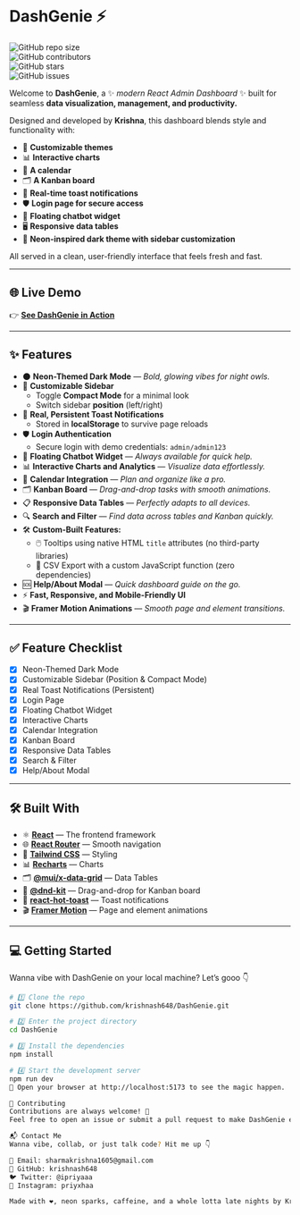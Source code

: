 # DashGenie ⚡️

![GitHub repo size](https://img.shields.io/github/repo-size/krishnash648/DashGenie)  
![GitHub contributors](https://img.shields.io/github/contributors/krishnash648/DashGenie)  
![GitHub stars](https://img.shields.io/github/stars/krishnash648/DashGenie?style=social)  
![GitHub issues](https://img.shields.io/github/issues/krishnash648/DashGenie)

Welcome to **DashGenie**, a ✨ _modern React Admin Dashboard_ ✨ built for seamless **data visualization, management, and productivity.**

Designed and developed by **Krishna**, this dashboard blends style and functionality with:  
- 🎨 **Customizable themes**  
- 📊 **Interactive charts**  
- 📅 **A calendar**  
- 🗂️ **A Kanban board**  
- 🔔 **Real-time toast notifications**  
- 🛡️ **Login page for secure access**  
- 💬 **Floating chatbot widget**  
- 🖥️ **Responsive data tables**  
- 🚀 **Neon-inspired dark theme with sidebar customization**  

All served in a clean, user-friendly interface that feels fresh and fast.

---

## 🌐 Live Demo

👉 [**See DashGenie in Action**](https://krishnash648.github.io/DashGenie)

---

## ✨ Features

- 🌑 **Neon-Themed Dark Mode** — _Bold, glowing vibes for night owls._
- 🎨 **Customizable Sidebar**
  - Toggle **Compact Mode** for a minimal look
  - Switch sidebar **position** (left/right)
- 🔔 **Real, Persistent Toast Notifications**
  - Stored in **localStorage** to survive page reloads
- 🛡️ **Login Authentication**  
  - Secure login with demo credentials: `admin/admin123`
- 💬 **Floating Chatbot Widget** — _Always available for quick help._
- 📊 **Interactive Charts and Analytics** — _Visualize data effortlessly._
- 📅 **Calendar Integration** — _Plan and organize like a pro._
- 🗂️ **Kanban Board** — _Drag-and-drop tasks with smooth animations._
- 📋 **Responsive Data Tables** — _Perfectly adapts to all devices._
- 🔍 **Search and Filter** — _Find data across tables and Kanban quickly._
- 🛠️ **Custom-Built Features:**
  - 🖱️ Tooltips using native HTML `title` attributes (no third-party libraries)
  - 📄 CSV Export with a custom JavaScript function (zero dependencies)
- 🆘 **Help/About Modal** — _Quick dashboard guide on the go._
- ⚡ **Fast, Responsive, and Mobile-Friendly UI**
- 🎬 **Framer Motion Animations** — _Smooth page and element transitions._

---

## ✅ Feature Checklist

- [x] Neon-Themed Dark Mode  
- [x] Customizable Sidebar (Position & Compact Mode)  
- [x] Real Toast Notifications (Persistent)  
- [x] Login Page  
- [x] Floating Chatbot Widget  
- [x] Interactive Charts  
- [x] Calendar Integration  
- [x] Kanban Board  
- [x] Responsive Data Tables  
- [x] Search & Filter  
- [x] Help/About Modal  

---

## 🛠️ Built With

- ⚛️ [**React**](https://reactjs.org/) — The frontend framework  
- 🌐 [**React Router**](https://reactrouter.com/) — Smooth navigation  
- 🎨 [**Tailwind CSS**](https://tailwindcss.com/) — Styling  
- 📊 [**Recharts**](https://recharts.org/) — Charts  
- 🗂️ [**@mui/x-data-grid**](https://mui.com/x/react-data-grid/) — Data Tables  
- 🧩 [**@dnd-kit**](https://dndkit.com/) — Drag-and-drop for Kanban board  
- 🔔 [**react-hot-toast**](https://react-hot-toast.com/) — Toast notifications  
- 🎬 [**Framer Motion**](https://www.framer.com/motion/) — Page and element animations  

---

## 💻 Getting Started

Wanna vibe with DashGenie on your local machine? Let’s gooo 👇

```bash
# 1️⃣ Clone the repo
git clone https://github.com/krishnash648/DashGenie.git

# 2️⃣ Enter the project directory
cd DashGenie

# 3️⃣ Install the dependencies
npm install

# 4️⃣ Start the development server
npm run dev
🔗 Open your browser at http://localhost:5173 to see the magic happen.

🤝 Contributing
Contributions are always welcome! 🚀
Feel free to open an issue or submit a pull request to make DashGenie even better.

📬 Contact Me
Wanna vibe, collab, or just talk code? Hit me up 👇

📧 Email: sharmakrishna1605@gmail.com
🐙 GitHub: krishnash648
🐦 Twitter: @ipriyaaa
📸 Instagram: priyxhaa

Made with ❤️, neon sparks, caffeine, and a whole lotta late nights by Krishna. ✨